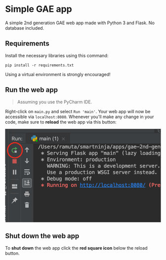 # Simple GAE app

A simple 2nd generation GAE web app made with Python 3 and Flask. No database included.

## Requirements

Install the necessary libraries using this command:

    pip install -r requirements.txt

Using a virtual environment is strongly encouraged!

## Run the web app

> Assuming you use the PyCharm IDE.

Right-click on `main.py` and select `Run 'main'`. Your web app will now be accessible via `localhost:8080`. Whenever 
you'll make any change in your code, make sure to **reload** the web app via this button:

![](../simple-app-datastore/static/img/reload-web-app.png)

## Shut down the web app

To **shut down** the web app click the **red square icon** below the reload button.
